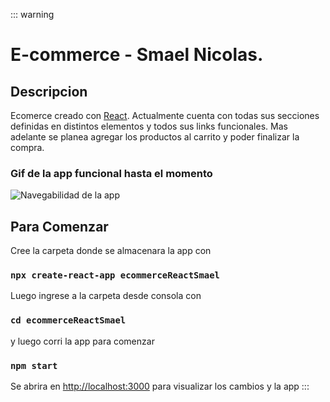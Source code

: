 ::: warning

# E-commerce - Smael Nicolas.

## Descripcion

Ecomerce creado con [React](https://github.com/facebook/create-react-app). Actualmente cuenta con todas sus secciones definidas en distintos elementos y todos sus links funcionales. Mas adelante se planea agregar los productos al carrito y poder finalizar la compra.

### Gif de la app funcional hasta el momento

![Navegabilidad de la app](https://github.com/SmaelNicolas/ecommerceReactSmael/blob/main/ecommerceSmael.gif "gif")

## Para Comenzar

Cree la carpeta donde se almacenara la app con

### `npx create-react-app ecommerceReactSmael`

Luego ingrese a la carpeta desde consola con

### `cd ecommerceReactSmael`

y luego corri la app para comenzar

### `npm start`

Se abrira en [http://localhost:3000](http://localhost:3000) para visualizar los cambios y la app
:::
